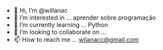- 👋 Hi, I’m @willanac  
- 👀 I’m interested in ...  aprender sobre programação 
- 🌱 I’m currently learning ... Python
- 💞️ I’m looking to collaborate on ...
- 📫 How to reach me ...  wilanacc@gmail.com
<!---
willanac/willanac is a ✨ special ✨ repository because its `README.md` (this file) appears on your GitHub profile.
You can click the Preview link to take a look at your changes.
--->
